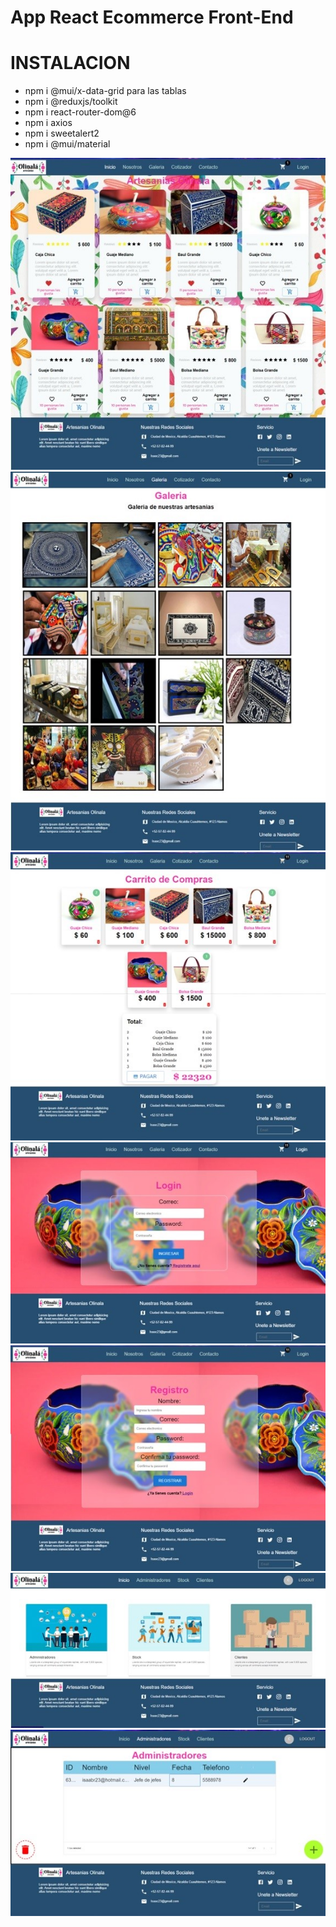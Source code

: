 # App React Ecommerce Front-End

# INSTALACION

- npm i @mui/x-data-grid para las tablas  
- npm i @reduxjs/toolkit
- npm i react-router-dom@6
- npm i axios
- npm i sweetalert2
- npm i @mui/material


<img src="./src/img/github/App Olinala.jpg" alt="Olinala"/>

<img src="./src/img/github/Galeria.jpg" alt="Galeria"/>

<img src="./src/img/github/Carrito de compras.jpg" alt="Carrito"/>

<img src="./src/img/github/Login.jpg" alt="Login"/>

<img src="./src/img/github/Registro.jpg" alt="Registro"/>

<img src="./src/img/github/Administrador.jpg" alt="Administrador"/>

<img src="./src/img/github/Tablas CRUD.jpg" alt="CRUD"/>